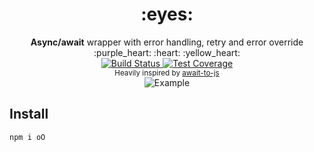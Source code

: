 <h1 align="center">:eyes:</h1>

<div align="center">
  <strong>Async/await</strong> wrapper with error handling, retry and error override :purple_heart: :heart: :yellow_heart:
</div>

<div align="center">
  <a href="https://travis-ci.org/zMotivat0r/oO.svg?branch=master">
    <img src="https://img.shields.io/travis/zMotivat0r/oO/master.svg?style=flat-square"
      alt="Build Status" />
  </a>
  <a href="https://codecov.io/github/zMotivat0r/oO">
    <img src="https://img.shields.io/coveralls/github/zMotivat0r/oO.svg?style=flat-square"
      alt="Test Coverage" />
  </a>
</div>
<div align="center">
  <sub>Heavily inspired by <a href="https://github.com/scopsy/await-to-js">await-to-js</a></sub>
</div>
<div align="center">
  <img src="https://github.com/zMotivat0r/oO/raw/master/img/example3.png" alt="Example" />
</div>

## Install

```shell
npm i oO
```
